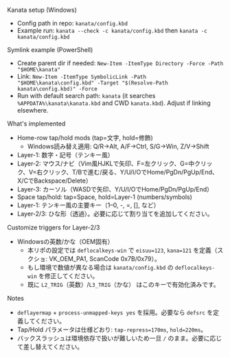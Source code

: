 Kanata setup (Windows)

- Config path in repo: `kanata/config.kbd`
- Example run: `kanata --check -c kanata/config.kbd` then `kanata -c kanata/config.kbd`

Symlink example (PowerShell)
- Create parent dir if needed: `New-Item -ItemType Directory -Force -Path "$HOME\kanata"`
- Link: `New-Item -ItemType SymbolicLink -Path "$HOME\kanata\config.kbd" -Target "$(Resolve-Path kanata\config.kbd)" -Force`
- Run with default search path: `kanata` (it searches `%APPDATA%\kanata\kanata.kbd` and CWD `kanata.kbd`). Adjust if linking elsewhere.

What's implemented
- Home-row tap/hold mods (tap=文字, hold=修飾)
  - Windows読み替え適用: Q/R→Alt, A/F→Ctrl, S/G→Win, Z/V→Shift
- Layer-1: 数字・記号（テンキー風）
- Layer-2: マウス/ナビ（Vim風HJKLで矢印、F=左クリック、G=中クリック、V=右クリック、T/Bで進む/戻る、Y/U/I/OでHome/PgDn/PgUp/End、X/CでBackspace/Delete）
- Layer-3: カーソル（WASDで矢印、Y/U/I/OでHome/PgDn/PgUp/End）
- Space tap/hold: tap=Space, hold=Layer-1 (numbers/symbols)
- Layer-1: テンキー風の主要キー（1–0, -, =, [], など）
- Layer-2/3: ひな形（透過）。必要に応じて割り当てを追加してください。

Customize triggers for Layer-2/3
- Windowsの英数/かな（OEM固有）
  - 本リポの設定では `deflocalkeys-win` で `eisuu=123`, `kana=121` を定義（スクショ: VK_OEM_PA1, ScanCode 0x7B/0x79）。
  - もし環境で数値が異なる場合は `kanata/config.kbd` の `deflocalkeys-win` を修正してください。
  - 既に `L2_TRIG`（英数）/`L3_TRIG`（かな） はこのキーで有効化済みです。

Notes
- `deflayermap` + `process-unmapped-keys yes` を採用。必要なら `defsrc` を定義してください。
- Tap/Hold パラメータは仕様どおり: `tap-repress=170ms`, `hold=220ms`。
- バックスラッシュは環境依存で扱いが難しいため一旦 `/` のまま。必要に応じて差し替えてください。
